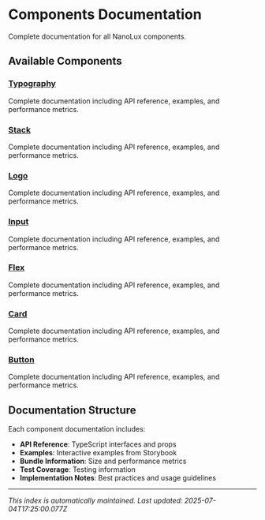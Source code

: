 # Components Documentation

Complete documentation for all NanoLux components.

## Available Components

### [Typography](./Typography.md)

Complete documentation including API reference, examples, and performance metrics.

### [Stack](./Stack.md)

Complete documentation including API reference, examples, and performance metrics.

### [Logo](./Logo.md)

Complete documentation including API reference, examples, and performance metrics.

### [Input](./Input.md)

Complete documentation including API reference, examples, and performance metrics.

### [Flex](./Flex.md)

Complete documentation including API reference, examples, and performance metrics.

### [Card](./Card.md)

Complete documentation including API reference, examples, and performance metrics.

### [Button](./Button.md)

Complete documentation including API reference, examples, and performance metrics.

## Documentation Structure

Each component documentation includes:

- **API Reference**: TypeScript interfaces and props
- **Examples**: Interactive examples from Storybook
- **Bundle Information**: Size and performance metrics
- **Test Coverage**: Testing information
- **Implementation Notes**: Best practices and usage guidelines

---

*This index is automatically maintained.*
*Last updated: 2025-07-04T17:25:00.077Z*
